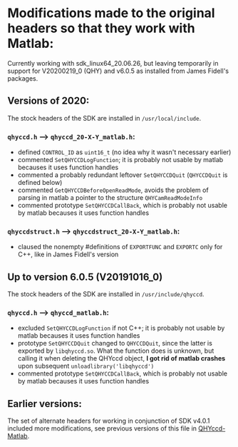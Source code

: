 # Modifications made to the original headers so that they work with Matlab: #

Currently working with sdk_linux64_20.06.26, but leaving temporarily in support for V20200219_0 (QHY) and v6.0.5 as installed from James Fidell's packages.

## Versions of 2020:

The stock headers of the SDK are installed in `/usr/local/include`.

### `qhyccd.h` --> `qhyccd_20-X-Y_matlab.h`:

- defined `CONTROL_ID` as `uint16_t` (no idea why it wasn't necessary earlier)
- commented `SetQHYCCDLogFunction`; it is probably not usable by matlab becauses it uses function handles
- commented a probably redundant leftover `SetQHYCCDQuit` (`QHYCCDQuit` is defined below)
- commented `GetQHYCCDBeforeOpenReadMode`, avoids the problem of parsing in matlab a pointer to the
  structure `QHYCamReadModeInfo`
- commented prototype `SetQHYCCDCallBack`, which is probably not usable by matlab becauses it uses function handles

### `qhyccdstruct.h` --> `qhyccdstruct_20-X-Y_matlab.h`:

- claused the nonempty #definitions of `EXPORTFUNC` and `EXPORTC` only for C++, like in James Fidell's version

## Up to version 6.0.5 (V20191016_0)

The stock headers of the SDK are installed in `/usr/include/qhyccd`.

### `qhyccd.h` --> `qhyccd_matlab.h`:

- excluded `SetQHYCCDLogFunction` if not C++; it is probably not usable by matlab becauses it uses function handles
- prototype `SetQHYCCDQuit` changed to `QHYCCDQuit`, since the latter is exported by `libqhyccd.so`.
  What the function does is unknown, but calling it when deleting the QHYccd object, **I got rid
  of matlab crashes** upon subsequent `unloadlibrary('libqhyccd')`
- commented prototype `SetQHYCCDCallBack`, which is probably not usable by matlab becauses it uses function handles

## Earlier versions:

The set of alternate headers for working in conjunction of SDK v4.0.1 included more
modifications, see previous versions of this file in [QHYccd-Matlab](https://github.com/EastEriq/QHYccd-matlab).
